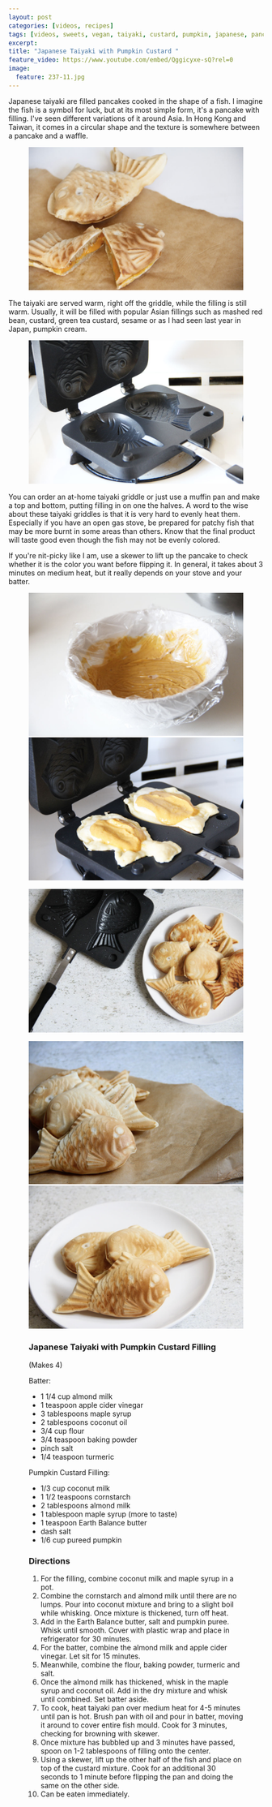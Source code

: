 ```yaml
---
layout: post
categories: [videos, recipes]
tags: [videos, sweets, vegan, taiyaki, custard, pumpkin, japanese, pancake]
excerpt: 
title: "Japanese Taiyaki with Pumpkin Custard "
feature_video: https://www.youtube.com/embed/Qggicyxe-sQ?rel=0
image:
  feature: 237-11.jpg
---
```


Japanese taiyaki are filled pancakes cooked in the shape of a fish.  I imagine the fish is a symbol for luck, but at its most simple form, it's a pancake with filling.  I've seen different variations of it around Asia.  In Hong Kong and Taiwan, it comes in a circular shape and the texture is somewhere between a pancake and a waffle.

<figure>
    <img src="/images/237-3.jpg">
</figure>


The taiyaki are served warm, right off the griddle, while the filling is still warm.  Usually, it will be filled with popular Asian fillings such as mashed red bean, custard, green tea custard, sesame or as I had seen last year in Japan, pumpkin cream.


<figure>
    <img src="/images/237-7.jpg">
</figure>

You can order an at-home taiyaki griddle or just use a muffin pan and make a top and bottom, putting filling in on one the halves.  A word to the wise about these taiyaki griddles is that it is very hard to evenly heat them.  Especially if you have an open gas stove, be prepared for patchy fish that may be more burnt in some areas than others.  Know that the final product will taste good even though the fish may not be evenly colored.

If you're nit-picky like I am, use a skewer to lift up the pancake to check whether it is the color you want before flipping it.  In general, it takes about 3 minutes on medium heat, but it really depends on your stove and your batter.

<figure class="half">
<img src="/images/237-8.jpg">
<img src="/images/237-9.jpg">
</figure>

<figure>
    <img src="/images/237-12.jpg">
</figure>

<figure class="half">
<img src="/images/237-2.jpg">
<img src="/images/237-10.jpg">
</figure>

<figure class="ingredients" markdown="1">

### Japanese Taiyaki with Pumpkin Custard Filling

(Makes 4)

Batter:

- 1 1/4 cup almond milk
- 1 teaspoon apple cider vinegar
- 3 tablespoons maple syrup
- 2 tablespoons coconut oil
- 3/4 cup flour
- 3/4 teaspoon baking powder
- pinch salt
- 1/4 teaspoon turmeric

Pumpkin Custard Filling:

- 1/3 cup coconut milk
- 1 1/2 teaspoons cornstarch
- 2 tablespoons almond milk
- 1 tablespoon maple syrup (more to taste)
- 1 teaspoon Earth Balance butter
- dash salt
- 1/6 cup pureed pumpkin



</figure>

<figure class="directions" markdown="1">

### Directions

1. For the filling, combine coconut milk and maple syrup in a pot.  
2.  Combine the cornstarch and almond milk until there are no lumps.  Pour into coconut mixture and bring to a slight boil while whisking.  Once mixture is thickened, turn off heat.
3. Add in the Earth Balance butter, salt and pumpkin puree.  Whisk until smooth.  Cover with plastic wrap and place in refrigerator for 30 minutes.
4. For the batter, combine the almond milk and apple cider vinegar.  Let sit for 15 minutes.
5. Meanwhile, combine the flour, baking powder, turmeric and salt.
6. Once the almond milk has thickened, whisk in the maple syrup and coconut oil.  Add in the dry mixture and whisk until combined.  Set batter aside.
7. To cook, heat taiyaki pan over medium heat for 4-5 minutes until pan is hot.  Brush pan with oil and pour in batter, moving it around to cover entire fish mould.  Cook for 3 minutes, checking for browning with skewer.
8. Once mixture has bubbled up and 3 minutes have passed, spoon on 1-2 tablespoons of filling onto the center.
9. Using a skewer, lift up the other half of the fish and place on top of the custard mixture.  Cook for an additional 30 seconds to 1 minute before flipping the pan and doing the same on the other side.
10. Can be eaten immediately.
</figure>
